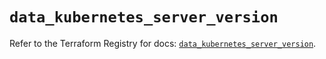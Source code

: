 # `data_kubernetes_server_version`

Refer to the Terraform Registry for docs: [`data_kubernetes_server_version`](https://registry.terraform.io/providers/hashicorp/kubernetes/2.37.0/docs/data-sources/server_version).
